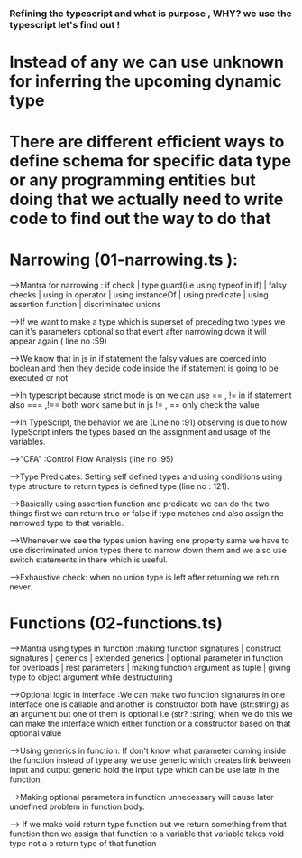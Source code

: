 ### Refining the typescript and what is purpose , WHY? we use the typescript let's find out !

# Instead of any we can use unknown for inferring the upcoming dynamic type

# There are different efficient ways to define schema for specific data type or any programming entities but doing that we actually need to write code to find out the way to do that

# Narrowing (01-narrowing.ts ):

-->Mantra for narrowing : if check | type guard(i.e using typeof in if) | falsy checks | using in operator | using instanceOf | using predicate | using assertion function | discriminated unions

-->If we want to make a type which is superset of preceding two types we can it's parameters optional so that event after narrowing down it will appear again ( line no :59)

-->We know that in js in if statement the falsy values are coerced into boolean and then they decide code inside the if statement is going to be executed or not

-->In typescript because strict mode is on we can use == , != in if statement also === ,!== both work same but in js != , == only check the value

-->In TypeScript, the behavior we are (Line no :91) observing is due to how TypeScript infers the types based on the assignment and usage of the variables.

-->"CFA" :Control Flow Analysis (line no :95)

-->Type Predicates: Setting self defined types and using conditions using type structure to return types is defined type (line no : 121).

-->Basically using assertion function and predicate we can do the two things first we can return true or false if type matches and also assign the narrowed type to that variable.

-->Whenever we see the types union having one property same we have to use discriminated union types there to narrow down them and we also use switch statements in there which is useful.

-->Exhaustive check: when no union type is left after returning we return never.

# Functions (02-functions.ts)

-->Mantra using types in function :making function signatures | construct signatures | generics | extended generics | optional parameter in function for overloads | rest parameters | making function argument as tuple | giving type to object argument while destructuring

-->Optional logic in interface :We can make two function signatures in one interface one is callable and another is constructor both have (str:string) as an argument but one of them is optional i.e (str? :string) when we do this we can make the interface which either function or a constructor based on that optional value

-->Using generics in function: If don't know what parameter coming inside the function instead of type any we use generic which creates link between input and output generic hold the input type which can be use late in the function.

-->Making optional parameters in function unnecessary will cause later undefined problem in function body.

--> If we make void return type function but we return something from that function then we assign that function to a variable that variable takes void type not a a return type of that function
